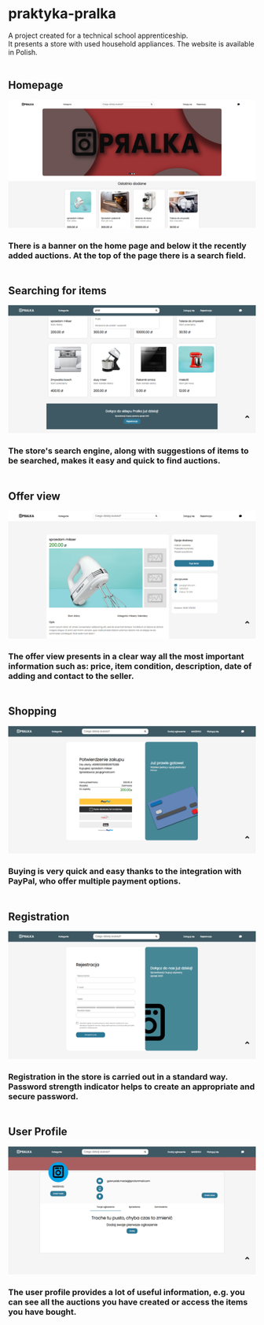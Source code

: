 # praktyka-pralka

A project created for a technical school apprenticeship.<br />
It presents a store with used household appliances. The website is available in Polish.<br /><br />

## Homepage
![alt text](https://github.com/MASSHUU12/praktyka-pralka/blob/master/readmeFiles/readme-main.png)
<br />
### There is a banner on the home page and below it the recently added auctions. At the top of the page there is a search field.<br /><br />

## Searching for items
![alt text](https://github.com/MASSHUU12/praktyka-pralka/blob/master/readmeFiles/readme-search.png)
<br />
### The store's search engine, along with suggestions of items to be searched, makes it easy and quick to find auctions.<br /><br />

## Offer view
![alt text](https://github.com/MASSHUU12/praktyka-pralka/blob/master/readmeFiles/readme-offer.png)
<br />
### The offer view presents in a clear way all the most important information such as: price, item condition, description, date of adding and contact to the seller.<br /><br />

## Shopping
![alt text](https://github.com/MASSHUU12/praktyka-pralka/blob/master/readmeFiles/readme-buy.png)
<br />
### Buying is very quick and easy thanks to the integration with PayPal, who offer multiple payment options.<br /><br />

## Registration
![alt text](https://github.com/MASSHUU12/praktyka-pralka/blob/master/readmeFiles/readme-registration.png)
<br />
### Registration in the store is carried out in a standard way. Password strength indicator helps to create an appropriate and secure password.<br /><br />

## User Profile
![alt text](https://github.com/MASSHUU12/praktyka-pralka/blob/master/readmeFiles/readme-profile.png)
<br />
### The user profile provides a lot of useful information, e.g. you can see all the auctions you have created or access the items you have bought.<br /><br />
